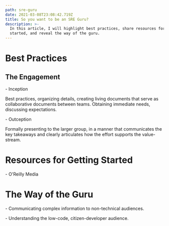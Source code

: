 ```yaml
---
path: sre-guru
date: 2021-03-08T23:08:42.719Z
title: So you want to be an SRE Guru?
description: >-
  In this article, I will highlight best practices, share resources for getting
  started, and reveal the way of the guru.
---
```

# Best Practices

## The Engagement

\- Inception

Best practices, organizing details, creating living documents that serve as collaborative documents between teams. Obtaining immediate needs, discussing expectations.

\- Outception

Formally presenting to the larger group, in a manner that communicates the key takeaways and clearly articulates how the effort supports the value-stream.

# Resources for Getting Started

\- O'Reilly Media

# The Way of the Guru

\- Communicating complex information to non-technical audiences.

\- Understanding the low-code, citizen-developer audience.
